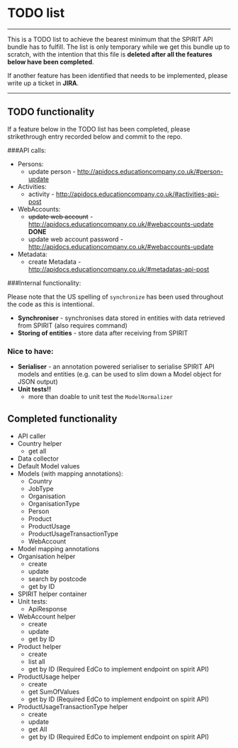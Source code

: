 # TODO list
-----

This is a TODO list to achieve the bearest minimum that the SPIRIT API bundle has to fulfill. The list is only temporary while we get this bundle up to scratch, with the intention that this file is **deleted after all the features below have been completed**.

If another feature has been identified that needs to be implemented, please write up a ticket in **JIRA**.

-----
## TODO functionality

If a feature below in the TODO list has been completed, please strikethrough entry recorded below and commit to the repo.

###API calls:

* Persons:
	* update person - <http://apidocs.educationcompany.co.uk/#person-update>
* Activities: 
	* activity - <http://apidocs.educationcompany.co.uk/#activities-api-post>
* WebAccounts:
	* ~~update web account~~ - <http://apidocs.educationcompany.co.uk/#webaccounts-update> **DONE**
	* update web account password - <http://apidocs.educationcompany.co.uk/#webaccounts-update>
* Metadata:
	* create Metadata - <http://apidocs.educationcompany.co.uk/#metadatas-api-post>

###Internal functionality:

Please note that the US spelling of `synchronize` has been used throughout the code as this is intentional.

* **Synchroniser** - synchronises data stored in entities with data retrieved from SPIRIT (also requires command)
* **Storing of entities** - store data after receiving from SPIRIT

### Nice to have:

* **Serialiser** - an annotation powered serialiser to serialise SPIRIT API models and entities (e.g. can be used to slim down a Model object for JSON output)
* **Unit tests!!**
    * more than doable to unit test the `ModelNormalizer`

## Completed functionality

* API caller
* Country helper
	* get all
* Data collector
* Default Model values
* Models (with mapping annotations):
	* Country
	* JobType
	* Organisation
	* OrganisationType
	* Person
	* Product
	* ProductUsage
	* ProductUsageTransactionType
	* WebAccount
* Model mapping annotations
* Organisation helper
	* create
	* update 
	* search by postcode
	* get by ID
* SPIRIT helper container
* Unit tests:
	* ApiResponse
* WebAccount helper
	* create
	* update
	* get by ID
* Product helper
	* create
	* list all
	* get by ID (Required EdCo to implement endpoint on spirit API)
* ProductUsage helper
	* create
	* get SumOfValues
	* get by ID (Required EdCo to implement endpoint on spirit API)
* ProductUsageTransactionType helper
	* create
	* update
	* get All
	* get by ID (Required EdCo to implement endpoint on spirit API)